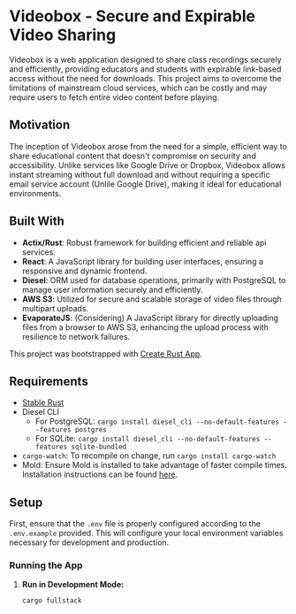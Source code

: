 # Videobox - Secure and Expirable Video Sharing

Videobox is a web application designed to share class recordings securely and efficiently, providing educators and students with expirable link-based access without the need for downloads. This project aims to overcome the limitations of mainstream cloud services, which can be costly and may require users to fetch entire video content before playing.

## Motivation

The inception of Videobox arose from the need for a simple, efficient way to share educational content that doesn't compromise on security and accessibility. Unlike services like Google Drive or Dropbox, Videobox allows instant streaming without full download and without requiring a specific email service account (Unlile Google Drive), making it ideal for educational environments.

## Built With

- **Actix/Rust**: Robust framework for building efficient and reliable api services.
- **React**: A JavaScript library for building user interfaces, ensuring a responsive and dynamic frontend.
- **Diesel**: ORM used for database operations, primarily with PostgreSQL to manage user information securely and efficiently.
- **AWS S3**: Utilized for secure and scalable storage of video files through multipart uploads.
- **EvaporateJS**: (Considering) A JavaScript library for directly uploading files from a browser to AWS S3, enhancing the upload process with resilience to network failures.

This project was bootstrapped with [Create Rust App](https://github.com/wulf/create-rust-app).

## Requirements

- [Stable Rust](https://www.rust-lang.org/tools/install)
- Diesel CLI
  - For PostgreSQL: `cargo install diesel_cli --no-default-features --features postgres`
  - For SQLite: `cargo install diesel_cli --no-default-features --features sqlite-bundled`
- `cargo-watch`: To recompile on change, run `cargo install cargo-watch`
- Mold: Ensure Mold is installed to take advantage of faster compile times. Installation instructions can be found [here](https://github.com/rui314/mold).


## Setup

First, ensure that the `.env` file is properly configured according to the `.env.example` provided. This will configure your local environment variables necessary for development and production.

### Running the App

1. **Run in Development Mode:**
   ```sh
   cargo fullstack
